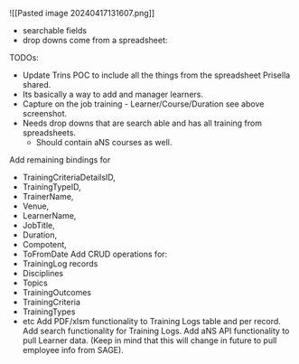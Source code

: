 ![[Pasted image 20240417131607.png]]

- searchable fields
- drop downs come from a spreadsheet: 

TODOs: 
- Update Trins POC to include all the things from the spreadsheet Prisella shared.
- Its basically a way to add and manager learners.
- Capture on the job training - Learner/Course/Duration see above screenshot.
- Needs drop downs that are search able and has all training from spreadsheets.
	- Should contain aNS courses as well. 



Add remaining bindings for 
- TrainingCriteriaDetailsID,	
- TrainingTypeID,	
- TrainerName,	
- Venue,	
- LearnerName,	
- JobTitle,	
- Duration,	
- Compotent,	
- ToFromDate
Add CRUD operations for:
- TrainingLog records
- Disciplines
- Topics
- TrainingOutcomes
- TrainingCriteria
- TrainingTypes
- etc
Add PDF/xlsm functionality to Training Logs table and per record. 
Add search functionality for Training Logs.
Add aNS API functionality to pull Learner data. (Keep in mind that this will change in future to pull employee info from SAGE).